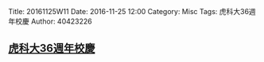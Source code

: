 Title: 20161125W11
Date: 2016-11-25 12:00
Category: Misc
Tags: 虎科大36週年校慶
Author: 40423226

<h2><a href="http://140.130.31.20/march/nfu.html#">虎科大36週年校慶</a></h2>